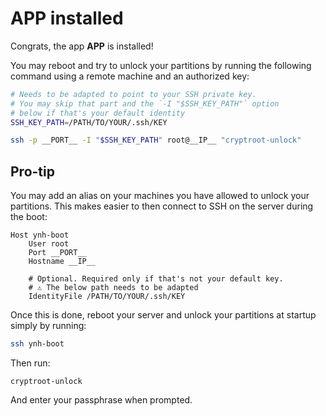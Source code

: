 # __APP__ installed

Congrats, the app __APP__ is installed!

You may reboot and try to unlock your partitions by running the following command
using a remote machine and an authorized key:

```bash
# Needs to be adapted to point to your SSH private key.
# You may skip that part and the `-I "$SSH_KEY_PATH"` option
# below if that's your default identity
SSH_KEY_PATH=/PATH/TO/YOUR/.ssh/KEY

ssh -p __PORT__ -I "$SSH_KEY_PATH" root@__IP__ "cryptroot-unlock"
```

## Pro-tip

You may add an alias on your machines you have allowed to unlock your partitions.
This makes easier to then connect to SSH on the server during the boot:

```
Host ynh-boot
    User root
    Port __PORT__
    Hostname __IP__

    # Optional. Required only if that's not your default key.
    # ⚠️ The below path needs to be adapted
    IdentityFile /PATH/TO/YOUR/.ssh/KEY
```

Once this is done, reboot your server and unlock your partitions at startup simply by running:

```bash
ssh ynh-boot
```

Then run:
```
cryptroot-unlock
```

And enter your passphrase when prompted.
